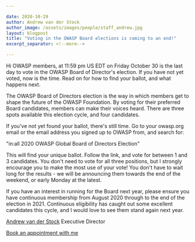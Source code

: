 ```yaml
---

date: 2020-10-29
author: Andrew van der Stock
author_image: /assets/images/people/staff_andrew.jpg
layout: blogpost
title: "Voting in the OWASP Board elections is coming to an end!"
excerpt_separator: <!--more-->

---
```


Hi OWASP members, at 11:59 pm US EDT on Friday October 30 is the last day to vote in the OWASP Board of Director's election. If you have not yet voted, now is the time. Read on for how to find your ballot, and what happens next.

<!--more-->

The OWASP Board of Directors election is the way in which members get to shape the future of the OWASP Foundation. By voting for their preferred Board candidates, members can make their voices heard. There are three spots available this election cycle, and four candidates.

If you've not yet found your ballot, there's still time. Go to your owasp.org email or the email address you signed up to OWASP from, and search for:

"in:all 2020 OWASP Global Board of Directors Election"

This will find your unique ballot. Follow the link, and vote for between 1 and 3 candidates. You don't need to vote for all three positions, but I strongly encourage you to make the most use of your vote! You don't have to wait long for the results - we will be announcing them towards the end of the weekend, or early Monday at the latest.

If you have an interest in running for the Board next year, please ensure you have continuous membership from August 2020 through to the end of the election in 2021. Continuous eligibility has caught out some excellent candidates this cycle, and I would love to see them stand again next year.

[Andrew van der Stock](mailto:andrew.vanderstock@owasp.com)
Executive Director

[Book an appointment with me](https://calend.ly/owasped)
